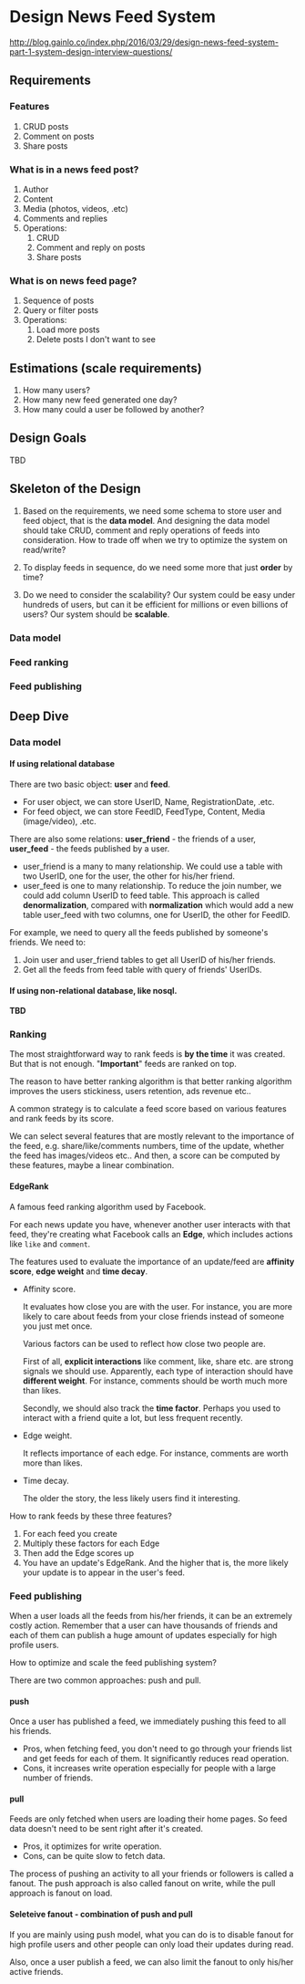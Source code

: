 # Design News Feed System


http://blog.gainlo.co/index.php/2016/03/29/design-news-feed-system-part-1-system-design-interview-questions/

## Requirements

### Features
1. CRUD posts
2. Comment on posts
3. Share posts

### What is in a news feed post?
1. Author
2. Content
3. Media (photos, videos, .etc)
4. Comments and replies
5. Operations:
   1. CRUD
   2. Comment and reply on posts
   3. Share posts

### What is on news feed page?
1. Sequence of posts
2. Query or filter posts
3. Operations:
   1. Load more posts
   2. Delete posts I don't want to see

## Estimations (scale requirements)

1. How many users?
2. How many new feed generated one day?
3. How many could a user be followed by another?

## Design Goals

TBD

## Skeleton of the Design

1. Based on the requirements, we need some schema to store user and feed object, that is the **data model**. And designing the data model should take CRUD, comment and reply operations of feeds into consideration. How to trade off when we try to optimize the system on read/write?

2. To display feeds in sequence, do we need some more that just **order** by time?

3. Do we need to consider the scalability? Our system could be easy under hundreds of users, but can it be efficient for millions or even billions of users? Our system should be **scalable**.

### Data model

### Feed ranking

### Feed publishing

## Deep Dive

### Data model

#### If using relational database
There are two basic object: **user** and **feed**.
- For user object, we can store UserID, Name, RegistrationDate, .etc.
- For feed object, we can store FeedID, FeedType, Content, Media (image/video), .etc.

There are also some relations: **user_friend** - the friends of a user, **user_feed** - the feeds published by a user.
- user_friend is a many to many relationship. We could use a table with two UserID, one for the user, the other for his/her friend.
- user_feed is one to many relationship. To reduce the join number, we could add column UserID to feed table. This approach is called **denormalization**, compared with **normalization** which would add a new table user_feed with two columns, one for UserID, the other for FeedID.

For example, we need to query all the feeds published by someone's friends. We need to:
1. Join user and user_friend tables to get all UserID of his/her friends.
2. Get all the feeds from feed table with query of friends' UserIDs.

#### If using non-relational database, like nosql.
**TBD**

### Ranking

The most straightforward way to rank feeds is **by the time** it was created. But that is not enough. "**Important**" feeds are ranked on top.

The reason to have better ranking algorithm is that better ranking algorithm improves the users stickiness, users retention, ads revenue etc..

A common strategy is to calculate a feed score based on various features and rank feeds by its score.

We can select several features that are mostly relevant to the importance of the feed, e.g. share/like/comments numbers, time of the update, whether the feed has images/videos etc.. And then, a score can be computed by these features, maybe a linear combination.

#### EdgeRank
A famous feed ranking algorithm used by Facebook.

For each news update you have, whenever another user interacts with that feed, they're creating what Facebook calls an **Edge**, which includes actions like `like` and `comment`.

The features used to evaluate the importance of an update/feed are **affinity score**, **edge weight** and **time decay**.

- Affinity score.

    It evaluates how close you are with the user. For instance, you are more likely to care about feeds from your close friends instead of someone you just met once.

    Various factors can be used to reflect how close two people are.

    First of all, **explicit interactions** like comment, like, share etc. are strong signals we should use. Apparently, each type of interaction should have **different weight**. For instance, comments should be worth much more than likes.

    Secondly, we should also track the **time factor**. Perhaps you used to interact with a friend quite a lot, but less frequent recently.

- Edge weight.

    It reflects importance of each edge. For instance, comments are worth more than likes.

- Time decay.

    The older the story, the less likely users find it interesting.

How to rank feeds by these three features?
1. For each feed you create
2. Multiply these factors for each Edge
3. Then add the Edge scores up
4. You have an update's EdgeRank. And the higher that is, the more likely your update is to appear in the user's feed.


### Feed publishing

When a user loads all the feeds from his/her friends, it can be an extremely costly action. Remember that a user can have thousands of friends and each of them can publish a huge amount of updates especially for high profile users.

How to optimize and scale the feed publishing system?

There are two common approaches: push and pull.

#### push

Once a user has published a feed, we immediately pushing this feed to all his friends.

- Pros, when fetching feed, you don't need to go through your friends list and get feeds for each of them. It significantly reduces read operation.
- Cons, it increases write operation especially for people with a large number of friends.

#### pull

Feeds are only fetched when users are loading their home pages. So feed data doesn't need to be sent right after it's created.

- Pros, it optimizes for write operation.
- Cons, can be quite slow to fetch data.

The process of pushing an activity to all your friends or followers is called a fanout. The push approach is also called fanout on write, while the pull approach is fanout on load.

#### Seleteive fanout - combination of push and pull

If you are mainly using push model, what you can do is to disable fanout for high profile users and other people can only load their updates during read.

Also, once a user publish a feed, we can also limit the fanout to only his/her active friends.
